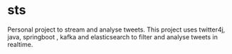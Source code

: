 # sts
Personal project to stream and analyse tweets.
This project uses twitter4j, java, springboot , kafka and elasticsearch to filter and analyse tweets in realtime.
